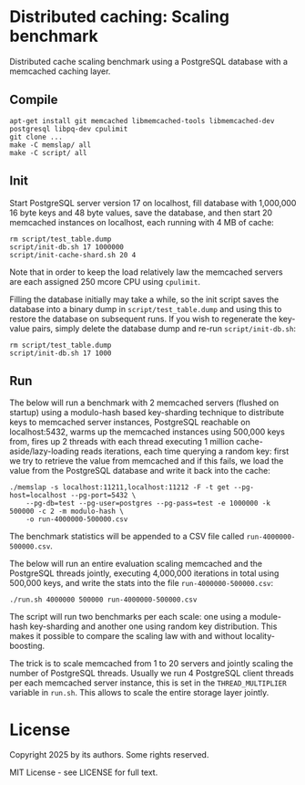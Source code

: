 # Distributed caching: Scaling benchmark

Distributed cache scaling benchmark using a PostgreSQL database with a memcached caching layer.

## Compile

``` console
apt-get install git memcached libmemcached-tools libmemcached-dev postgresql libpq-dev cpulimit
git clone ...
make -C memslap/ all
make -C script/ all
```

## Init

Start PostgreSQL server version 17 on localhost, fill database with 1,000,000 16 byte keys and 48
byte values, save the database, and then start 20 memcached instances on localhost, each running
with 4 MB of cache:
  
``` console
rm script/test_table.dump 
script/init-db.sh 17 1000000
script/init-cache-shard.sh 20 4
```

Note that in order to keep the load relatively law the memcached servers are each assigned 250
mcore CPU using `cpulimit`.

Filling the database initially may take a while, so the init script saves the database into a
binary dump in `script/test_table.dump` and using this to restore the database on subsequent
runs. If you wish to regenerate the key-value pairs, simply delete the database dump and re-run
`script/init-db.sh`:

``` console
rm script/test_table.dump 
script/init-db.sh 17 1000
```

## Run

The below will run a benchmark with 2 memcached servers (flushed on startup) using a modulo-hash
based key-sharding technique to distribute keys to memcached server instances, PostgreSQL reachable
on localhost:5432, warms up the memcached instances using 500,000 keys from, fires up 2 threads
with each thread executing 1 million cache-aside/lazy-loading reads iterations, each time querying
a random key: first we try to retrieve the value from memcached and if this fails, we load the
value from the PostgreSQL database and write it back into the cache:

``` console
./memslap -s localhost:11211,localhost:11212 -F -t get --pg-host=localhost --pg-port=5432 \
    --pg-db=test --pg-user=postgres --pg-pass=test -e 1000000 -k 500000 -c 2 -m modulo-hash \
    -o run-4000000-500000.csv
```

The benchmark statistics will be appended to a CSV file called `run-4000000-500000.csv`.

The below will run an entire evaluation scaling memcached and the PostgreSQL threads jointly,
executing 4,000,000 iterations in total using 500,000 keys, and write the stats into the file
`run-4000000-500000.csv`:

``` console
./run.sh 4000000 500000 run-4000000-500000.csv
```

The script will run two benchmarks per each scale: one using a module-hash key-sharding and another
one using random key distribution. This makes it possible to compare the scaling law with and
without locality-boosting.

The trick is to scale memcached from 1 to 20 servers and jointly scaling the number of PostgreSQL
threads. Usually we run 4 PostgreSQL client threads per each memcached server instance, this is set
in the `THREAD_MULTIPLIER` variable in `run.sh`. This allows to scale the entire storage layer
jointly. 

# License

Copyright 2025 by its authors. Some rights reserved. 

MIT License - see LICENSE for full text.
